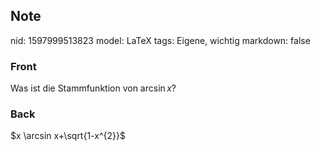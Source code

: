 ## Note
nid: 1597999513823
model: LaTeX
tags: Eigene, wichtig
markdown: false

### Front
Was ist die Stammfunktion von $\arcsin x$?

### Back
$x \arcsin x+\sqrt{1-x^{2}}$
